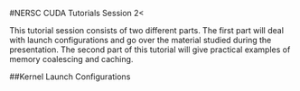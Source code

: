 #NERSC CUDA Tutorials Session 2<

This tutorial session consists of two different parts. The first part will deal with launch configurations and go over the material studied during the presentation. The second part of this tutorial will give practical examples of memory coalescing and caching.

##Kernel Launch Configurations 
